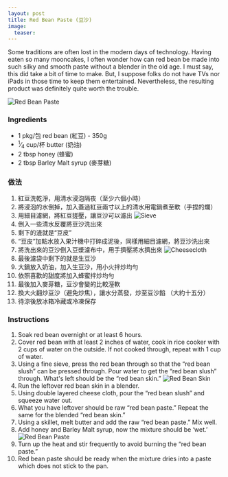 ```yaml
---
layout: post
title: Red Bean Paste (豆沙)
image:
  teaser: 
---
```


Some traditions are often lost in the modern days of technology. Having eaten so many mooncakes, I often wonder how can red bean be made into such silky and smooth paste without a blender in the old age. I must say, this did take a bit of time to make. But, I suppose folks do not have TVs nor iPads in those time to keep them entertained. Nevertheless, the resulting product was definitely quite worth the trouble.


![Red Bean Paste][1]

### Ingredients
- 1 pkg/包 red bean (紅豆) - 350g
- <sup>1</sup>&frasl;<sub>4</sub> cup/杯 butter (奶油)
- 2 tbsp honey (蜂蜜)
- 2 tbsp Barley Malt syrup (麥芽糖)
 
### 做法
1. 紅豆洗乾淨，用清水浸泡隔夜（至少六個小時）
1. 將浸泡的水倒掉，加入蓋過紅豆兩寸以上的清水用電鍋煮至軟（手捏的爛）
1. 用細目濾網，將紅豆搓壓，讓豆沙可以濾出
![Sieve][2]
1. 倒入一些清水反覆將豆沙洗出來
1. 剩下的渣就是“豆皮”
1. “豆皮”加點水放入果汁機中打碎成泥後，同樣用細目濾網，將豆沙洗出來
1. 將洗出來的豆沙倒入豆漿濾布中，用手擠壓將水擠出來
![Cheesecloth][3]
1. 最後濾袋中剩下的就是生豆沙
1. 大鍋放入奶油，加入生豆沙，用小火拌炒均勻
1. 依照喜歡的甜度將加入蜂蜜拌炒均勻
1. 最後加入麥芽糖，豆沙會變的比較溼軟
1. 換大火翻炒豆沙（避免炒焦），讓水分蒸發，炒至豆沙餡 （大約十五分）
1. 待涼後放冰箱冷藏或冷凍保存
 
### Instructions
1. Soak red bean overnight or at least 6 hours.
1. Cover red bean with at least 2 inches of water, cook in rice cooker with 2 cups of water on the outside. If not cooked through, repeat with 1 cup of water.
1. Using a fine sieve, press the red bean through so that the &ldquo;red bean slush&rdquo; can be pressed through. Pour water to get the &ldquo;red bean slush&rdquo; through. What&apos;s left should be the &ldquo;red bean skin.&rdquo;
![Red Bean Skin][4]
1. Run the leftover red bean skin in a blender.
1. Using double layered cheese cloth, pour the &ldquo;red bean slush&rdquo; and squeeze water out.
1. What you have leftover should be raw &ldquo;red bean paste.&rdquo;  Repeat the same for the blended &ldquo;red bean skin.&rdquo;
1. Using a skillet, melt butter and add the raw &ldquo;red bean paste.&rdquo;  Mix well.
1. Add honey and Barley Malt syrup, now the mixture should be &lsquo;wet.&rsquo;
![Red Bean Paste][4]
1. Turn up the heat and stir frequently to avoid burning the &ldquo;red bean paste.&rdquo;
1. Red bean paste should be ready when the mixture dries into a paste which does not stick to the pan.

[1]: https://media.tumblr.com/d305275687c84b1583b7e828630ecd6e/tumblr_inline_mtnm7xl0Iw1sn7z7o.jpg
[2]: https://media.tumblr.com/78448eabc7c31490e1bf24109e197ca0/tumblr_inline_mtruq7KoXN1sn7z7o.jpg
[3]: https://media.tumblr.com/fb498f80e7dcab260fa114abf3223565/tumblr_inline_mtruuo3cbL1sn7z7o.jpg
[4]: https://media.tumblr.com/e1d958f689827414397a72fecf4fb4d3/tumblr_inline_mtruvzNRBx1sn7z7o.jpg
[5]: https://media.tumblr.com/416bbe5657966cc3a066c72c8aba53f3/tumblr_inline_mtruxdAk4V1sn7z7o.jpg
